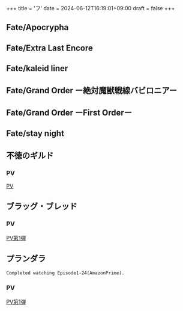 +++
title = 'フ'
date = 2024-06-12T16:19:01+09:00
draft = false
+++

## Fate/Apocrypha

  

## Fate/Extra Last Encore

## Fate/kaleid liner

  

## Fate/Grand Order ー絶対魔獣戦線バビロニアー

  

## Fate/Grand Order ーFirst Orderー

  

## Fate/stay night

  

## 不徳のギルド

### PV
[PV](https://www.youtube.com/watch?v=U5yafwc1l1I)

## ブラッグ・ブレッド

### PV
[PV第1弾](https://www.youtube.com/watch?v=pqzHE-Y6538)

## プランダラ
```
Completed watching Episode1-24(AmazonPrime).
```
### PV
[PV第1弾](https://www.youtube.com/watch?v=FVylUdXqQ_s)

